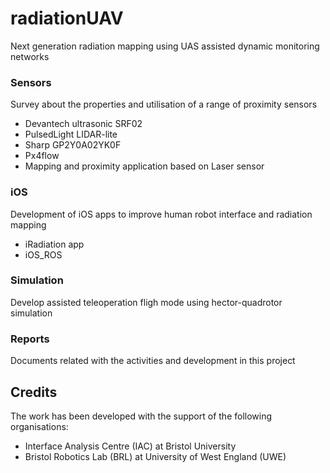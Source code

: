# radiationUAV

Next generation radiation mapping using UAS assisted dynamic monitoring networks

### Sensors
Survey about the properties and utilisation of a range of proximity sensors

* Devantech ultrasonic SRF02
* PulsedLight LIDAR-lite
* Sharp GP2Y0A02YK0F
* Px4flow
* Mapping and proximity application based on Laser sensor

### iOS
Development of iOS apps to improve human robot interface and radiation mapping
* iRadiation app
* iOS_ROS

### Simulation
Develop assisted teleoperation fligh mode using hector-quadrotor simulation

### Reports
Documents related with the activities and development in this project

## Credits
The work has been developed with the support of the following organisations:
* Interface Analysis Centre (IAC) at Bristol University
* Bristol Robotics Lab (BRL) at University of West England (UWE)
